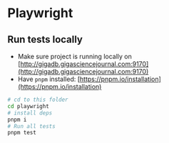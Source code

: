 # Playwright

## Run tests locally

- Make sure project is running locally on [http://gigadb.gigasciencejournal.com:9170](http://gigadb.gigasciencejournal.com:9170)
- Have `pnpm` installed: [https://pnpm.io/installation](https://pnpm.io/installation)

```sh
# cd to this folder
cd playwright
# install deps
pnpm i
# Run all tests
pnpm test
```


